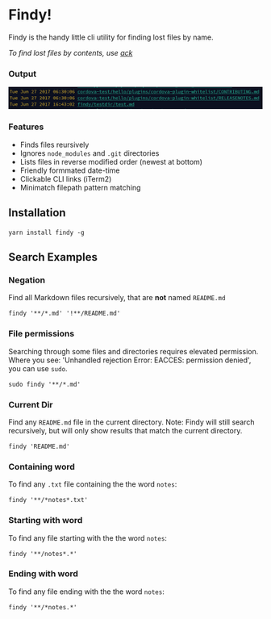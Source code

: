 # Findy!

Findy is the handy little cli utility for finding lost files by name.

_To find lost files by contents, use [ack](https://beyondgrep.com/)_

### Output

![[Example Output](output.png)](output.png)

### Features

- Finds files reursively
- Ignores `node_modules` and `.git` directories
- Lists files in reverse modified order (newest at bottom)
- Friendly formmated date-time
- Clickable CLI links (iTerm2)
- Minimatch filepath pattern matching

## Installation

```shell
yarn install findy -g
```

## Search Examples

### Negation

Find all Markdown files recursively, that are **not** named `README.md`

```shell
findy '**/*.md' '!**/README.md'
```

### File permissions

Searching through some files and directories requires elevated permission. Where you see: 'Unhandled rejection Error: EACCES: permission denied', you can use `sudo`.

```shell
sudo findy '**/*.md'
```

### Current Dir

Find any `README.md` file in the current directory. Note: Findy will still search recursively, but will only show results that match the current directory.

```shell
findy 'README.md'
```

### Containing word

To find any `.txt` file containing the the word `notes`:

```shell
findy '**/*notes*.txt'
```

### Starting with word

To find any file starting with the the word `notes`:

```shell
findy '**/notes*.*'
```

### Ending with word

To find any file ending with the the word `notes`:

```shell
findy '**/*notes.*'
```
